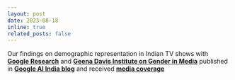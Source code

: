 ```yaml
---
layout: post
date: 2023-08-18 
inline: true
related_posts: false
---
```


Our findings on demographic representation in Indian TV shows with [**Google Research**](https://research.google/) and [**Geena Davis Institute on Gender in Media**](https://seejane.org/) published in [**Google AI India blog**](https://blog.google/intl/en-in/company-news/using-ai-to-study-demographic-representation-in-indian-tv/?utm_source=tw&utm_medium=social&utm_campaign=og&utm_content=&utm_term=) and received [**media coverage**](https://indiantelevision.com/mam/digital/google-report%3A-ai-analysis-unveils-demographic-imbalances-in-indian-television-programming-231117) 
